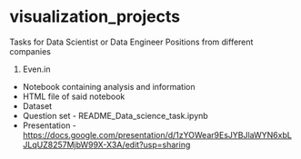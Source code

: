 # visualization_projects
Tasks for Data Scientist or Data Engineer Positions from different companies

1. Even.in
- Notebook containing analysis and information
- HTML file of said notebook
- Dataset
- Question set - README_Data_science_task.ipynb
- Presentation - https://docs.google.com/presentation/d/1zYOWear9EsJYBJlaWYN6xbLJLqUZ8257MjbW99X-X3A/edit?usp=sharing